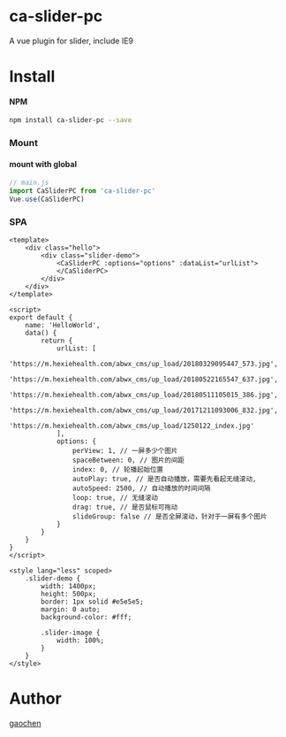 # ca-slider-pc

A vue plugin for slider, include IE9

# Install

#### NPM

```bash
npm install ca-slider-pc --save
```

### Mount

#### mount with global

```javascript
// main.js
import CaSliderPC from 'ca-slider-pc'
Vue.use(CaSliderPC)
```

<!-- #### mount with component

```javascript
// require styles
import 'swiper/dist/css/swiper.css'

import { swiper, swiperSlide } from 'vue-awesome-swiper'

export default {
  components: {
    swiper,
    swiperSlide
  }
}
``` -->

### SPA

```vue
<template>
    <div class="hello">
        <div class="slider-demo">
            <CaSliderPC :options="options" :dataList="urlList">
            </CaSliderPC>
        </div>
    </div>
</template>

<script>
export default {
	name: 'HelloWorld',
	data() {
		return {
			urlList: [
				'https://m.hexiehealth.com/abwx_cms/up_load/20180329095447_573.jpg',
				'https://m.hexiehealth.com/abwx_cms/up_load/20180522165547_637.jpg',
				'https://m.hexiehealth.com/abwx_cms/up_load/20180511105015_386.jpg',
				'https://m.hexiehealth.com/abwx_cms/up_load/20171211093006_832.jpg',
				'https://m.hexiehealth.com/abwx_cms/up_load/1250122_index.jpg'
			],
			options: {
				perView: 1, // 一屏多少个图片
				spaceBetween: 0, // 图片的间距
				index: 0, // 轮播起始位置
				autoPlay: true, // 是否自动播放，需要先看起无缝滚动,
				autoSpeed: 2500, // 自动播放的时间间隔
				loop: true, // 无缝滚动
				drag: true, // 是否鼠标可拖动
				slideGroup: false // 是否全屏滚动，针对于一屏有多个图片
			}
		}
	}
}
</script>

<style lang="less" scoped>
	.slider-demo {
		width: 1400px;
		height: 500px;
		border: 1px solid #e5e5e5;
		margin: 0 auto;
		background-color: #fff;

		.slider-image {
			width: 100%;
		}
	}
</style>
```

# Author

[gaochen](https://github.com/gaochen)
